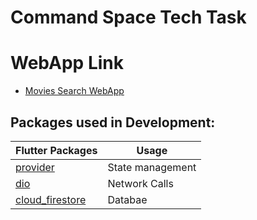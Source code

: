 # Command Space Tech Task

# WebApp Link
- [Movies Search WebApp](https://firestore-3af86.web.app/#/)

## Packages used in Development:

| Flutter Packages                                                              | Usage                            |
| ----------------------------------------------------------------------------- | --------------------------       |
| [provider](https://pub.dev/packages/provider)                                 | State management                 |
| [dio](https://pub.dev/packages/dio)                                           | Network Calls                    |
| [cloud_firestore](https://pub.dev/packages/cloud_firestore)                   | Databae                          |
